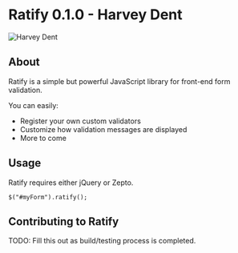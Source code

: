 # Ratify 0.1.0 - Harvey Dent

![Harvey Dent](http://1.bp.blogspot.com/_JrMAg7gZ5FQ/TM-ptahYisI/AAAAAAAAAVo/VzbsfgS1G78/s1600/bilydee.jpg "The Real Harvey Dent")

## About

Ratify is a simple but powerful JavaScript library for front-end form
validation.

You can easily:

+ Register your own custom validators
+ Customize how validation messages are displayed
+ More to come

## Usage

Ratify requires either jQuery or Zepto.

`$("#myForm").ratify();`

## Contributing to Ratify

TODO: Fill this out as build/testing process is completed.